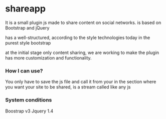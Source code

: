 shareapp
========

It is a small plugin js made ​​to share content on social networks. 
is based on Bootstrap and jQuery 

has a well-structured, according to the style technologies today in the purest style bootstrap 

at the initial stage only content sharing, we are working to make the plugin has more customization and functionality.

<h3>How I can use?</h3>

You only have to save the js file and call it from your in the section where you want your site to be shared, is a stream called like any js

<h3>System conditions</h3>
Boostrap v3
Jquery 1.4
